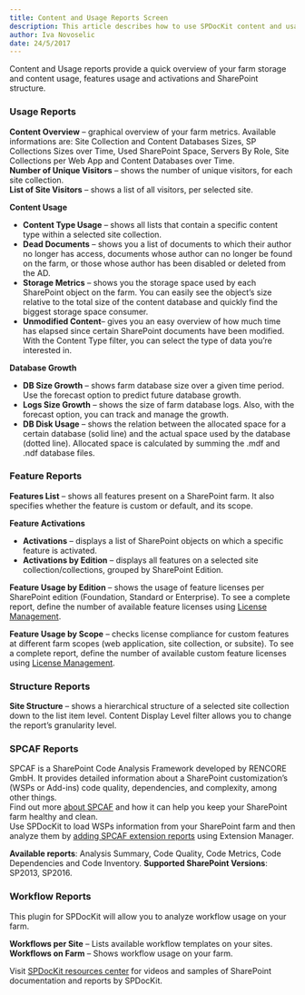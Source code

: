 ```yaml
---
title: Content and Usage Reports Screen
description: This article describes how to use SPDocKit content and usage section to quickly get an overview of your farm storage and content usage, features usage and activations and SharePoint structure.
author: Iva Novoselic
date: 24/5/2017
---
```


Content and Usage reports provide a quick overview of your farm storage and content usage, features usage and activations and SharePoint structure.


### Usage Reports
__Content Overview__ – graphical overview of your farm metrics. Available informations are: Site Collection and Content Databases Sizes, SP Collections Sizes over Time, Used SharePoint Space, Servers By Role, Site Collections per Web App and Content Databases over Time.  
__Number of Unique Visitors__ – shows the number of unique visitors, for each site collection.  
__List of Site Visitors__ – shows a list of all visitors, per selected site. 

__Content Usage__
  * __Content Type Usage__ – shows all lists that contain a specific content type within a selected site collection.  
  * __Dead Documents__ – shows you a list of documents to which their author no longer has access, documents whose author can no longer be found on the farm, or those whose author has been disabled or deleted from the AD.  
  * __Storage Metrics__ – shows you the storage space used by each SharePoint object on the farm. You can easily see the object’s size relative to the total size of the content database and quickly find the biggest storage space consumer.  
  * __Unmodified Content__– gives you an easy overview of how much time has elapsed since certain SharePoint documents have been modified. With the Content Type filter, you can select the type of data you’re interested in.  

__Database Growth__  
  * __DB Size Growth__ – shows farm database size over a given time period. Use the forecast option to predict future database growth.
  * __Logs Size Growth__ – shows the size of farm database logs. Also, with the forecast option, you can track and manage the growth.
  * __DB Disk Usage__ – shows the relation between the allocated space for a certain database (solid line) and the actual space used by the database (dotted line). Allocated space is calculated by summing the .mdf and .ndf database files.

### Feature Reports
__Features List__ – shows all features present on a SharePoint farm. It also specifies whether the feature is custom or default, and its scope. 

__Feature Activations__
  * __Activations__ – displays a list of SharePoint objects on which a specific feature is activated.
 * __Activations by Edition__ – displays all features on a selected site collection/collections, grouped by SharePoint Edition.  

__Feature Usage by Edition__ – shows the usage of feature licenses per SharePoint edition (Foundation, Standard or Enterprise). To see a complete report, define the number of available feature licenses using [License Management](#internal\get-to-know-spdockit\backstage-screen\license-management).

__Feature Usage by Scope__ – checks license compliance for custom features at different farm scopes (web application, site collection, or subsite). To see a complete report, define the number of available custom feature licenses using [License Management](#internal\get-to-know-spdockit\backstage-screen\license-management).

### Structure Reports
__Site Structure__ – shows a hierarchical structure of a selected site collection down to the list item level. Content Display Level filter allows you to change the report’s granularity level.

### SPCAF Reports
SPCAF is a SharePoint Code Analysis Framework developed by RENCORE GmbH. It provides detailed information about a SharePoint customization’s (WSPs or Add-ins) code quality, dependencies, and complexity, among other things.  
Find out more [about SPCAF](https://www.spcaf.com/) and how it can help you keep your SharePoint farm healthy and clean.       
Use SPDocKit to load WSPs information from your SharePoint farm and then analyze them by [adding SPCAF extension reports](#internal/how-to/reports/install-spdockit-extensions) using Extension Manager. 

__Available reports__: Analysis Summary, Code Quality, Code Metrics, Code Dependencies and Code Inventory. 
__Supported SharePoint Versions__: SP2013, SP2016.

### Workflow Reports
This plugin for SPDocKit will allow you to analyze workflow usage on your farm.

__Workflows per Site__ – Lists available workflow templates on your sites.  
__Workflows on Farm__ – Shows workflow usage on your farm.

Visit [SPDocKit resources center](https://www.spdockit.com/resources/reports) for videos and samples of SharePoint documentation and reports by SPDocKit.
